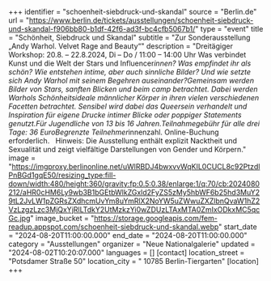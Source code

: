 +++
identifier = "schoenheit-siebdruck-und-skandal"
source = "Berlin.de"
url = "https://www.berlin.de/tickets/ausstellungen/schoenheit-siebdruck-und-skandal-f906bb80-b1df-42f6-ad3f-bc4cfb5067b1/"
type = "event"
title = "Schönheit, Siebdruck und Skandal"
subtitle = "Zur Sonderausstellung „Andy Warhol. Velvet Rage and Beauty“"
description = "Dreitägiger Workshop: 20.8. – 22.8.2024, Di – Do / 11:00 – 14:00 Uhr Was verbindet Kunst und die Welt der Stars und Influencer*innen? Was empfindet ihr als schön? Wie entstehen intime, aber auch sinnliche Bilder? Und wie setzte sich Andy Warhol mit seinem Begehren auseinander?Gemeinsam werden Bilder von Stars, sanften Blicken und beim camp betrachtet. Dabei werden Warhols Schönheitsideale männlicher Körper in ihren vielen verschiedenen Facetten betrachtet. Sensibel wird dabei das Queersein verhandelt und Inspiration für eigene Drucke intimer Blicke oder poppiger Statements genutzt.Für Jugendliche von 13 bis 16 Jahren.Teilnahmegebühr für alle drei Tage: 36 EuroBegrenzte Teilnehmer*innenzahl. Online-Buchung erforderlich.   Hinweis: Die Ausstellung enthält explizit Nacktheit und Sexualität und zeigt vielfältige Darstellungen von Gender und Körpern."
image = "https://imgproxy.berlinonline.net/uWlRBDJ4bwxvvWqKIL0CUCL8c92PtzdlPnBGd1gqE50/resizing_type:fill-down/width:480/height:360/gravity:fp:0.5:0.38/enlarge:1/q:70/cb:2024080212/aHR0cHM6Ly9wb3B1bGEtbWlkZGxld2FyZS5zMy5hbWF6b25hd3MuY29tL2JvLW1pZGRsZXdhcmUvYm8uYmRlX2NoYW5uZWwuZXZlbnQvaW1hZ2VzLzgzLzc3MjQxYjRlLTdkY2UtMzkzYi0wZDUzLTAxMTA0ZmIxODkxMC5qcGc.jpg"
image_bucket = "https://storage.googleapis.com/fem-readup.appspot.com/schoenheit-siebdruck-und-skandal.webp"
start_date = "2024-08-20T11:00:00.000"
end_date = "2024-08-20T11:00:00.000"
category = "Ausstellungen"
organizer = "Neue Nationalgalerie"
updated = "2024-08-02T10:20:07.000"
languages = []
[contact]
location_street = "Potsdamer Straße 50"
location_city = " 10785 Berlin-Tiergarten"
[location]
+++